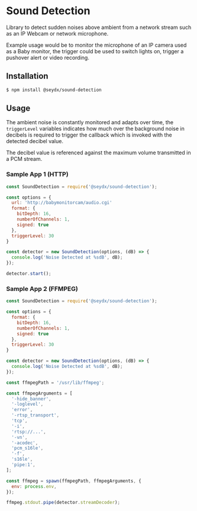 Sound Detection
===

Library to detect sudden noises above ambient from a network stream such as an IP Webcam or network microphone.

Example usage would be to monitor the microphone of an IP camera used as a Baby monitor, the trigger could be used to switch lights on, trigger a pushover alert or video recording. 

## Installation

``` bash
$ npm install @seydx/sound-detection
```
## Usage 

The ambient noise is constantly monitored and adapts over time, the `triggerLevel` variables indicates how much over the background noise in decibels is required to trigger the callback which is invoked with the detected decibel value. 

The decibel value is referenced against the maximum volume transmitted in a PCM stream. 

### Sample App 1 (HTTP)

```javascript
const SoundDetection = require('@seydx/sound-detection');

const options = {
  url: 'http://babymonitorcam/audio.cgi'
  format: {
    bitDepth: 16,
    numberOfChannels: 1,
    signed: true
  },
  triggerLevel: 30
}

const detector = new SoundDetection(options, (dB) => {
  console.log('Noise Detected at %sdB', dB);
});

detector.start();
```

### Sample App 2 (FFMPEG)

```javascript
const SoundDetection = require('@seydx/sound-detection');

const options = {
  format: {
    bitDepth: 16,
    numberOfChannels: 1,
    signed: true
  },
  triggerLevel: 30
}

const detector = new SoundDetection(options, (dB) => {
  console.log('Noise Detected at %sdB', dB);
});

const ffmpegPath = '/usr/lib/ffmpeg';

const ffmpegArguments = [
  '-hide_banner',
  '-loglevel',
  'error',
  '-rtsp_transport',
  'tcp',
  '-i',
  'rtsp://...',
  '-vn',
  '-acodec',
  'pcm_s16le',
  '-f',
  's16le',
  'pipe:1',
];

const ffmpeg = spawn(ffmpegPath, ffmpegArguments, {
  env: process.env,
});

ffmpeg.stdout.pipe(detector.streamDecoder);
```
